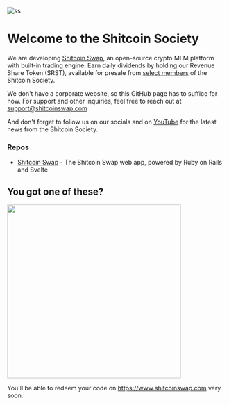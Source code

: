 ![ss](https://github.com/user-attachments/assets/f7c9919f-efd3-412f-a988-ed53d4e2b1b4)

# Welcome to the Shitcoin Society

We are developing [Shitcoin Swap](https://github.com/shitcoinsociety/shitcoinswap), an open-source crypto MLM platform with built-in trading engine. Earn daily dividends by holding our Revenue Share Token ($RST), available for presale from [select members](https://github.com/buhrmi) of the Shitcoin Society.

We don't have a corporate website, so this GitHub page has to suffice for now. For support and other inquiries, feel free to reach out at support@shitcoinswap.com

And don't forget to follow us on our socials and on [YouTube](https://youtube.com/@shitcoinsociety) for the latest news from the Shitcoin Society.

### Repos

- [Shitcoin Swap](https://github.com/shitcoinsociety/shitcoinswap) - The Shitcoin Swap web app, powered by Ruby on Rails and Svelte

## You got one of these?

<img src="https://github.com/user-attachments/assets/2d148a06-cecb-4bb8-9fcf-984036535ba1" width="400">

You'll be able to redeem your code on https://www.shitcoinswap.com very soon.
